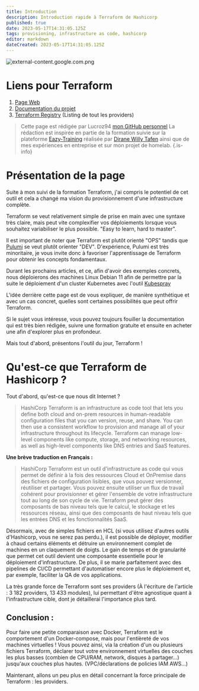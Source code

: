 ```yaml
---
title: Introduction
description: Introduction rapide à Terraform de Hashicorp
published: true
date: 2023-05-17T14:31:05.125Z
tags: provisioning, infrastructure as code, hashicorp
editor: markdown
dateCreated: 2023-05-17T14:31:05.125Z
---
```


![external-content.google.com.png](https://upload.wikimedia.org/wikipedia/commons/thumb/0/04/Terraform_Logo.svg/1280px-Terraform_Logo.svg.png)

# Liens pour Terraform
1. [Page Web](https://www.terraform.io/)
2. [Documentation du projet](https://developer.hashicorp.com/terraform/docs) 
3. [Terraform Registry](https://registry.terraform.io/?product_intent=terraform) (Listing de tout les providers)


> Cette page est rédigée par Lucroz94 [mon GitHub personnel](https://github.com/Lucroz94)
La rédaction est inspirée en partie de la formation suivie sur la plateforme [Eazy-Training](https://eazytraining.fr/cours/terraform-les-bases-pour-devops/) réalisée par [Dirane Willy Tafen](https://www.linkedin.com/in/dirane-willy-tafen-254913b5/) ainsi que de mes expériences en entreprise et sur mon projet de homelab.
{.is-info}

# Présentation de la page

Suite à mon suivi de la formation Terraform, j'ai compris le potentiel de cet outil et cela a changé ma vision du provisionnement d'une infrastructure complète.

Terraform se veut relativement simple de prise en main avec une syntaxe très claire, mais peut vite complexifier vos déploiements lorsque vous souhaitez variabiliser le plus possible. "Easy to learn, hard to master".

Il est important de noter que Terraform est plutôt orienté "OPS" tandis que [Pulumi](https://www.pulumi.com/) se veut plutôt orienter "DEV". D'expérience, Pulumi est très minoritaire, je vous invite donc à favoriser l'apprentissage de Terraform pour obtenir les concepts fondamentaux.

Durant les prochains articles, et ce, afin d'avoir des exemples concrets, nous déploierons des machines Linux Debian 11 afin de permettre par la suite le déploiement d'un cluster Kubernetes avec l'outil [Kubespray](https://kubespray.io/#/)

L'idée derrière cette page est de vous expliquer, de manière synthétique et avec un cas concret, quelles sont certaines possibilités que peut offrir Terraform.

Si le sujet vous intéresse, vous pouvez toujours fouiller la documentation qui est très bien rédigée, suivre une formation gratuite et ensuite en acheter une afin d'explorer plus en profondeur.

Mais tout d'abord, présentons l'outil du jour, Terraform !

# Qu'est-ce que Terraform de Hashicorp ?

Tout d'abord, qu'est-ce que nous dit Internet ?

> HashiCorp Terraform is an infrastructure as code tool that lets you define both cloud and on-prem resources in human-readable configuration files that you can version, reuse, and share. You can then use a consistent workflow to provision and manage all of your infrastructure throughout its lifecycle. Terraform can manage low-level components like compute, storage, and networking resources, as well as high-level components like DNS entries and SaaS features.
>

**Une brève traduction en Français :**

> HashiCorp Terraform est un outil d'infrastructure as code qui vous permet de définir à la fois des ressources Cloud et OnPremise dans des fichiers de configuration lisibles, que vous pouvez versionner, réutiliser et partager. Vous pouvez ensuite utiliser un flux de travail cohérent pour provisionner et gérer l'ensemble de votre infrastructure tout au long de son cycle de vie. Terraform peut gérer des composants de bas niveau tels que le calcul, le stockage et les ressources réseau, ainsi que des composants de haut niveau tels que les entrées DNS et les fonctionnalités SaaS.

Désormais, avec de simples fichiers en HCL (si vous utilisez d'autres outils d'Hashicorp, vous ne serez pas perdu.), il est possible de déployer, modifier à chaud certains éléments et détruire un environnement complet de machines en un claquement de doigts. Le gain de temps et de granularité que permet cet outil devient une composante essentielle pour le déploiement d'infrastructure. De plus, il se marie parfaitement avec des pipelines de CI/CD permettant d'automatiser encore plus le déploiement et, par exemple, faciliter la QA de vos applications.

La très grande force de Terraform sont ses providers (À l'écriture de l'article : 3 182 providers, 13 433 modules), lui permettant d'être agnostique quant à l'infrastructure cible, dont je détaillerai l'importance plus tard.

## Conclusion : 
Pour faire une petite comparaison avec Docker, Terraform est le comportement d'un Docker-compose, mais pour l'entièreté de vos machines virtuelles ! Vous pouvez ainsi, via la création d'un ou plusieurs fichiers Terraform, déclarer tout votre environnement virtuelles des couches les plus basses (combien de CPU/RAM, network, disques à partager...) jusqu'aux couches plus hautes. (VPC/déclarations de policies IAM AWS...)

Maintenant, allons un peu plus en détail concernant la force principale de Terraform : les providers.